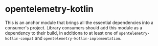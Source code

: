 # opentelemetry-kotlin

This is an anchor module that brings all the essential dependencies into a consumer's project.
Library consumers should add this module as a dependency to their build, in additiona to at least
one of `opentelemetry-kotlin-compat` and `opentelemetry-kotlin-implementation`.
